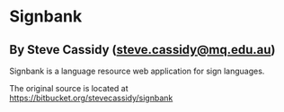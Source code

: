 Signbank
========

By Steve Cassidy (steve.cassidy@mq.edu.au)
------------------------------------------

Signbank is a language resource web application for sign languages.

The original source is located at https://bitbucket.org/stevecassidy/signbank
